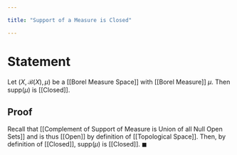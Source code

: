 ```yaml
---

title: "Support of a Measure is Closed"

---
```

# Statement
Let $(X, \mathcal{B}(X), \mu)$ be a [[Borel Measure Space]] with [[Borel Measure]] $\mu$. Then $\text{supp}(\mu)$ is [[Closed]].

## Proof
Recall that [[Complement of Support of Measure is Union of all Null Open Sets]] and is thus [[Open]] by definition of [[Topological Space]]. Then, by definition of [[Closed]], $\text{supp}(\mu)$ is [[Closed]]. $\blacksquare$